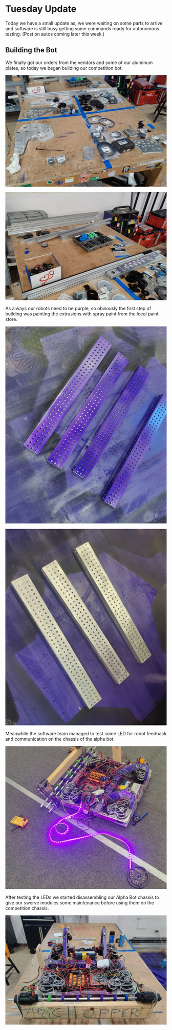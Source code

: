 # Tuesday Update

Today we have a small update as, we were waiting on some parts to arrive and software is still busy getting some commands ready for autonomous testing. (Post on autos coming later this week.)

## Building the Bot

We finally got our orders from the vendors and some of our aluminum plates, so today we began building our competition bot.

![Orders.jpeg](Orders.jpeg)

![Orders2.jpeg](Orders2.jpeg)

As always our robots need to be purple, so obviously the first step of building was painting the extrusions with spray paint from the local paint store.

![Painted.jpeg](Painted.jpeg)

![Unpainted.jpeg](Unpainted.jpeg)

Meanwhile the software team managed to test some LED for robot feedback and communication on the chassis of the alpha bot.

![LEDS.jpeg](LEDS.jpeg)

After testing the LEDs we started disassembling our Alpha Bot chassis to give our swerve modules some maintenance before using them on the competition chassis.

![disasembling.jpeg](disasembling.jpeg)
